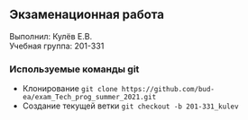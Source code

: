 ## Экзаменационная работа
Выполнил: Кулёв Е.В.  
Учебная группа: 201-331

### Используемые команды git
* Клонирование `git clone https://github.com/bud-ea/exam_Tech_prog_summer_2021.git`
* Создание текущей ветки `git checkout -b 201-331_kulev`
